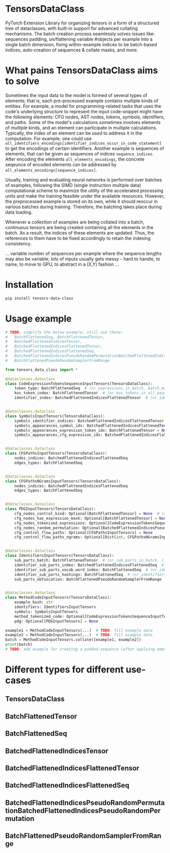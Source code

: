 # TensorsDataClass
PyTorch Extension Library for organizing tensors in a form of a structured tree of dataclasses, with built-in support for advanced collating mechanisms. The batch creation process seamlessly solves issues like: sequences padding, un/flattening variable #objects per example into a single batch dimension, fixing within-example indices to be batch-based indices, auto-creation of sequences & collate masks, and more.

# What pains TensorsDataClass aims to solve
Sometimes the input data to the model is formed of several types of elements; that is, each pre-processed example contains multiple kinds of entities. For example, a model for programming-related tasks that uses the code's underlying structure to represent the input code-snippet might have the following elements: CFG nodes, AST nodes, tokens, symbols, identifiers, and paths. Some of the model's calculations sometimes involves elements of multiple kinds, and an element can participate in multiple calculations. Typically, the index of an element can be used to address it in the computation. For example, one could use `all_identifiers_encodings[identifier_indices_occur_in_code_statement]` to get the encodings of certain identifiers. Another example is sequences of elements, that can be given as sequences of indices `sequence_indices`. After encoding the elements `all_elements_encodings`, the concrete seqeunce of encoded elements can be addressed by `all_elements_encodings[sequence_indices]`.

Usually, training and evaluating neural networks is performed over batches of examples, following the SIMD (single instruction multiple data) computational scheme to maximize the utility of the accelerated processing units and make the training feasible under the available resources. However, the preprocessed example is stored on its own, while it should reoccur in various batches during training. Therefore, the batching takes place during data loading.

Whenever a collection of examples are being collated into a batch, continuous tensors are being created containing all the elements in the batch. As a result, the indices of these elements are updated. Thus, the references to them have to be fixed accordingly to retain the indexing consistency.

... variable number of sequences per example where the sequence lengths may also be variable; lots of inputs usually gets messy - hard to handle, to name, to move to GPU, to abstract in a (X,Y) fashion ...

# Installation
```bash
pip install tensors-data-class
```

# Usage example
```python
# TODO: simplify the below example. still use these:
#   BatchFlattenedSeq, BatchFlattenedTensor,
#   BatchedFlattenedIndicesTensor,
#   BatchedFlattenedIndicesFlattenedTensor,
#   BatchedFlattenedIndicesFlattenedSeq,
#   BatchedFlattenedIndicesPseudoRandomPermutationBatchedFlattenedIndicesPseudoRandomPermutation,
#   BatchFlattenedPseudoRandomSamplerFromRange

from tensors_data_class import *

@dataclasses.dataclass
class CodeExpressionTokensSequenceInputTensors(TensorsDataClass):
    token_type: BatchFlattenedSeq  # (nr_expressions_in_batch, batch_max_nr_tokens_in_expr)
    kos_token_index: BatchFlattenedTensor  # (nr_kos_tokens_in_all_expressions_in_batch,)
    identifier_index: BatchedFlattenedIndicesFlattenedTensor  # (nr_identifier_tokens_in_all_expressions_in_batch,)


@dataclasses.dataclass
class SymbolsInputTensors(TensorsDataClass):
    symbols_identifier_indices: BatchedFlattenedIndicesFlattenedTensor  # (nr_symbols_in_batch,);  value meaning: identifier batched index
    symbols_appearances_symbol_idx: BatchedFlattenedIndicesFlattenedTensor  # (nr_symbols_appearances,);
    symbols_appearances_expression_token_idx: BatchFlattenedTensor = None  # (nr_symbols_appearances,);
    symbols_appearances_cfg_expression_idx: BatchedFlattenedIndicesFlattenedTensor = None  # (nr_symbols_appearances,);


@dataclasses.dataclass
class CFGPathsInputTensors(TensorsDataClass):
    nodes_indices: BatchedFlattenedIndicesFlattenedSeq
    edges_types: BatchFlattenedSeq


@dataclasses.dataclass
class CFGPathsNGramsInputTensors(TensorsDataClass):
    nodes_indices: BatchedFlattenedIndicesFlattenedSeq
    edges_types: BatchFlattenedSeq


@dataclasses.dataclass
class PDGInputTensors(TensorsDataClass):
    cfg_nodes_control_kind: Optional[BatchFlattenedTensor] = None  # (nr_cfg_nodes_in_batch, )
    cfg_nodes_has_expression_mask: Optional[BatchFlattenedTensor] = None  # (nr_cfg_nodes_in_batch, )
    cfg_nodes_tokenized_expressions: Optional[CodeExpressionTokensSequenceInputTensors] = None
    cfg_nodes_random_permutation: Optional[BatchedFlattenedIndicesPseudoRandomPermutation] = None
    cfg_control_flow_paths: Optional[CFGPathsInputTensors] = None
    cfg_control_flow_paths_ngrams: Optional[Dict[int, CFGPathsNGramsInputTensors]] = None


@dataclasses.dataclass
class IdentifiersInputTensors(TensorsDataClass):
    sub_parts_batch: BatchFlattenedTensor  # (nr_sub_parts_in_batch, )
    identifier_sub_parts_index: BatchedFlattenedIndicesFlattenedSeq  # (nr_identifiers_in_batch, batch_max_nr_sub_parts_in_identifier)
    identifier_sub_parts_vocab_word_index: BatchFlattenedSeq  # (nr_identifiers_in_batch, batch_max_nr_sub_parts_in_identifier)
    identifier_sub_parts_hashings: BatchFlattenedSeq  # (nr_identifiers_in_batch, batch_max_nr_sub_parts_in_identifier, nr_hashing_features)
    sub_parts_obfuscation: BatchFlattenedPseudoRandomSamplerFromRange  # (nr_sub_parts_obfuscation_embeddings)


@dataclasses.dataclass
class MethodCodeInputTensors(TensorsDataClass):
    example_hash: str
    identifiers: IdentifiersInputTensors
    symbols: SymbolsInputTensors
    method_tokenized_code: Optional[CodeExpressionTokensSequenceInputTensors] = None
    pdg: Optional[PDGInputTensors] = None

example1 = MethodCodeInputTensors(...)  # TODO: fill example data
example2 = MethodCodeInputTensors(...)  # TODO: fill example data
batch = MethodCodeInputTensors.collate([example1, example2])
print(batch)
# TODO: add example for creating a padded-sequence (after applying embedding on the input), unflattening. 
```

# Different types for different use-cases
## TensorsDataClass
## BatchFlattenedTensor
## BatchFlattenedSeq
## BatchedFlattenedIndicesTensor
## BatchedFlattenedIndicesFlattenedTensor
## BatchedFlattenedIndicesFlattenedSeq
## BatchedFlattenedIndicesPseudoRandomPermutationBatchedFlattenedIndicesPseudoRandomPermutation
## BatchFlattenedPseudoRandomSamplerFromRange
